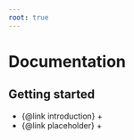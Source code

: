 ```yaml
---
root: true
---
```


# Documentation

## Getting started <!--{#getting-started}-->

- {@link introduction} +
- {@link placeholder} +
